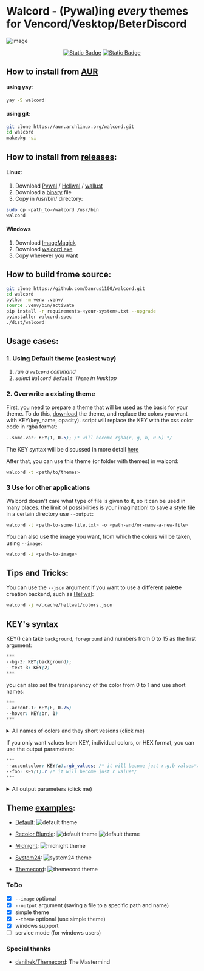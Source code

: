 # Walcord - (Pywal)ing *every* themes for Vencord/Vesktop/BeterDiscord

![image](images/demo.gif)

<p align="center">
<a href="https://aur.archlinux.org/packages/walcord"><img alt="Static Badge" src="https://img.shields.io/badge/AUR-2.6-blue"></a>
<a href="https://github.com/Danrus1100/walcord/releases/download/2.5/walcord.exe"><img alt="Static Badge" src="https://img.shields.io/badge/Windows-2.5-green"></a>
</p>

## How to install from [AUR](https://aur.archlinux.org/packages/walcord)
#### using yay:
```bash
yay -S walcord
```
#### using git:
```bash
git clone https://aur.archlinux.org/walcord.git
cd walcord
makepkg -si
```
## How to install from [releases](https://github.com/Danrus1100/walcord/releases):
#### Linux:
1. Download [Pywal](https://github.com/dylanaraps/pywal) / [Hellwal](https://github.com/danihek/hellwal) / [wallust](https://codeberg.org/onemoresuza/wallust)
2. Download a [binary](https://github.com/Danrus1100/walcord/releases/download/2.6/walcord) file
3. Сopy in /usr/bin/ directory:
```bash
sudo cp <path_to>/walcord /usr/bin
walcord
```
#### Windows
1. Download [ImageMagick](https://imagemagick.org/script/download.php#windows)
2. Download [walcord.exe](https://github.com/Danrus1100/walcord/releases/download/2.5/walcord.exe)
2. Сopy wherever you want 

## How to build frome source:
```bash
git clone https://github.com/Danrus1100/walcord.git
cd walcord
python -m venv .venv/
source .venv/bin/activate 
pip install -r requirements-<your-system>.txt --upgrade
pyinstaller walcord.spec
./dist/walcord
```


## Usage cases:

### 1. Using Default theme (easiest way)

 1. *run a `walcord` command*
 2. *select `Walcord Default Theme` in Vesktop*

### 2. Overwrite a existing theme
First, you need to prepare a theme that will be used as the basis for your theme.
To do this, [download](https://betterdiscord.app/themes) the theme, and replace the colors you want with KEY(key_name, opacity).
script will replace the KEY with the css color code in rgba format:

```css
--some-var: KEY(1, 0.5); /* will become rgba(r, g, b, 0.5) */
```
The KEY syntax will be discussed in more detail [here](#keys-syntax)

After that, you can use this theme (or folder with themes) in walcord:
```bash
walcord -t <path/to/themes>
```

### 3 Use for other applications
Walcord doesn't care what type of file is given to it, so it can be used in many places. the limit of possibilities is your imagination! to save a style file in a certain directory use `--output`:

```bash
walcord -t <path-to-some-file.txt> -o <path-and/or-name-a-new-file>
```

You can also use the image you want, from which the colors will be taken, using `--image`:
```bash
walcord -i <path-to-image>
```

## Tips and Tricks:
You can use the `--json` argument if you want to use a different palette creation backend, such as [Hellwal](https://github.com/danihek/hellwal): 
```bash
walcord -j ~/.cache/hellwal/colors.json
```

## KEY's syntax

KEY() can take `background`, `foreground` and numbers from 0 to 15 as the first argument:

```css
***
--bg-3: KEY(background);
--text-3: KEY(2)
***
```
you can also set the transparency of the color from 0 to 1 and use short names:
```css
***
--accent-1: KEY(F, 0.75)
--hover: KEY(br, 1)
***
```
<details>
<summary>All names of colors and they short vesions (click me)</summary>

 - `background: b`
 - `foreground: f`
 - `border: br (color 2)`
 - `text: t (color 15)`
 - `accent: a (color 13)`
 - `wallpaper: w`
</details>

If you only want values from KEY, individual colors, or HEX format, you can use the output parameters:

```css
***
--accentcolor: KEY(a).rgb_values; /* it will become just r,g,b values*/
--foo: KEY(T).r /* it will become just r value*/
***
```
<details>
<summary>All output parameters (click me)</summary>

 - `rgba` = `rgba(r, g, b, a)`
 - `rgb` = `rgba(r, g, b)`
 - `hex` = `#RRGGBB`
 - `hsl` = `hsl(h, s, l)`
 - `rgba_values` = `r,g,b,a`
 - `rgb_values` = `r,g,b`
 - `hex_values` = `RRGGBB`
 - `hsl_values` = `h, s, l`
 - `red / r` = `r`
 - `green / g` = `g`
 - `blue / b` = `b`
 - `opacity / o` = `a`
 - `hue / h` = `h`
 - `saturation / s` = `s`
 - `lightness / l` = `l`

</details>

## Theme [examples](https://github.com/Danrus1100/walcord/tree/main/examples):

 - [Default](https://github.com/Danrus1100/walcord/blob/main/examples/recolor_dark.css):
![default theme](images/default.png)

 - [Recolor Blurple](https://github.com/Danrus1100/walcord/blob/main/examples/recolor_blurple.css):
![default theme](images/blurpe_1.png)
![default theme](images/blurpe_2.png)

 - [Midnight](https://github.com/Danrus1100/walcord/blob/main/examples/midnight.css):
![midnight theme](images/midnight_1.png)

- [System24](https://github.com/Danrus1100/walcord/blob/main/examples/system24.css):
![system24 theme](images/system24.png)

- [Themecord](https://github.com/Danrus1100/walcord/blob/main/examples/themecord.css):
![themecord theme](images/themecord.png)

### ToDo
- [x] `--image` optional
- [x] `--output` argument (saving a file to a specific path and name)
- [x] simple theme
- [x] `--theme` optional (use simple theme)
- [x] windows support
- [ ] service mode (for windows users)

### Special thanks
 - [danihek/Themecord](https://github.com/danihek/Themecord): The Mastermind
